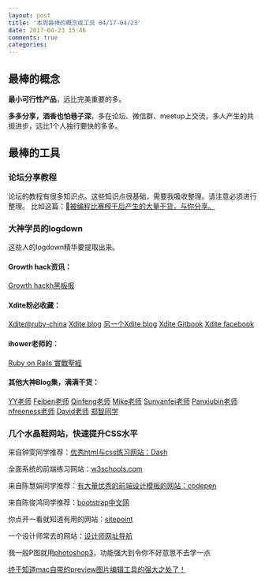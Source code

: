 ```yaml
---
layout: post
title: '本周最棒的概念或工具 04/17-04/23'
date: 2017-04-23 15:46
comments: true
categories:
---
```

## 最棒的概念
**最小可行性产品**，远比完美重要的多。

**多多分享，酒香也怕巷子深**，多在论坛、微信群、meetup上交流，多人产生的共振进步，远比1个人独行要快的多多。

## 最棒的工具

### 论坛分享教程
论坛的教程有很多知识点。这些知识点很基础，需要我吸收整理。请注意必须进行整理。
比如这篇：[被编程比赛榨干后产生的大量干货，与你分享。](https://forum.qzy.camp/t/topic/847)

### 大神学员的logdown
这些人的logdown精华要提取出来。

#### Growth hack资讯：
[Growth hackh黑板报](https://growthhackcn.herokuapp.com/)

#### Xdite粉必收藏：
[Xdite@ruby-china](https://ruby-china.org/xdite/)
[Xdite blog](http://blog.xdite.net/)
[另一个Xdite blog](http://smalltalk.xdite.net/)
[Xdite Gitbook](https://www.gitbook.com/@xdite)
[Xdite facebook](https://www.facebook.com/xdite)

#### ihower老师的：
[Ruby on Rails 實戰聖經](https://ihower.tw/rails/)

#### 其他大神Blog集，满满干货：
[YY老师](http://yy4ever.logdown.com/)
[Feiben老师](http://feiben-blog.logdown.com/)
[Qinfeng老师](http://blog.qinfeng.io/)
[Mike老师](http://mikeblog.logdown.com/)
[Sunyanfei老师](http://blog.sun.legal/)
[Panxiubin老师](http://panxiubin-blog.logdown.com/)
[nfreeness老师](http://nfreeness.logdown.com/)
[David老师](http://dyz2102-blog.logdown.com/)
[郑智同学](http://zhengzhi1-blog.logdown.com/)



### 几个水晶鞋网站，快速提升CSS水平

来自钟雯同学推荐：[优秀html与css练习网站：Dash](https://dash.generalassemb.ly/)

全面系统的前端练习网站：[w3schools.com](https://www.w3schools.com/)

来自陈慧娟同学推荐：[有大量优秀的前端设计模板的网站：codepen](http://codepen.io/)

来自陈俊鸿同学推荐：[bootstrap中文网](http://v3.bootcss.com/)

你点开一看就知道有用的网站：[sitepoint](https://www.sitepoint.com/)

一个设计师常去的网站：[设计师网址导航](http://hao.uisdc.com/)

我一般P图就用[photoshop3](http://www.adobe.com/cn/products/cs6/photoshop.html)，功能强大到令你不好意思不去学一点

[终于知道mac自带的preview图片编辑工具的强大之处了！](https://forum.qzy.camp/t/mac-preview/701)
